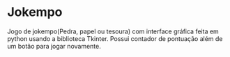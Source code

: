 # Jokempo
 Jogo de jokempo(Pedra, papel ou tesoura) com interface gráfica feita em python usando a biblioteca Tkinter. Possui contador de pontuação além de um botão para jogar novamente.
